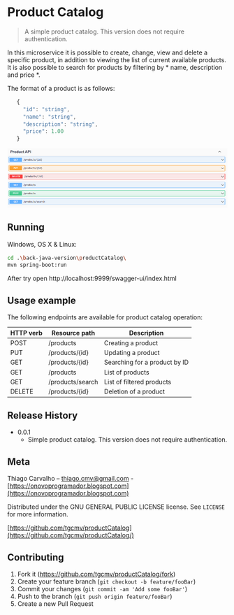 # Product Catalog
> A simple product catalog. This version does not require authentication.

In this microservice it is possible to create, change, view and delete a specific product, in addition to viewing the list of current available products. It is also possible to search for products by filtering by * name, description and price *.

The format of a product is as follows:

``` javascript
   {
     "id": "string",
     "name": "string",
     "description": "string",
     "price": 1.00
   } 
```

![](swagger-sample.png)

## Running

Windows, OS X & Linux:

```sh
cd .\back-java-version\productCatalog\
mvn spring-boot:run
```

After try open http://localhost:9999/swagger-ui/index.html

## Usage example

The following endpoints are available for product catalog operation:

| HTTP verb   |  Resource path    |         Description             |
|-------------|-------------------|---------------------------------|
| POST        |  /products        |   Creating a product            |
| PUT         |  /products/{id}   |   Updating a product            |
| GET         |  /products/{id}   |   Searching for a product by ID |
| GET         |  /products        |   List of products              |
| GET         |  /products/search |   List of filtered products     |
| DELETE      |  /products/{id}   |   Deletion of a product         |


## Release History

* 0.0.1
    * Simple product catalog. This version does not require authentication.

## Meta

Thiago Carvalho – thiago.cmv@gmail.com - [https://onovoprogramador.blogspot.com](https://onovoprogramador.blogspot.com)

Distributed under the GNU GENERAL PUBLIC LICENSE license. See ``LICENSE`` for more information.

[https://github.com/tgcmv/productCatalog](https://github.com/tgcmv/productCatalog/)

## Contributing

1. Fork it (<https://github.com/tgcmv/productCatalog/fork>)
2. Create your feature branch (`git checkout -b feature/fooBar`)
3. Commit your changes (`git commit -am 'Add some fooBar'`)
4. Push to the branch (`git push origin feature/fooBar`)
5. Create a new Pull Request
